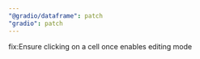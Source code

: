 ```yaml
---
"@gradio/dataframe": patch
"gradio": patch
---
```


fix:Ensure clicking on a cell once enables editing mode
